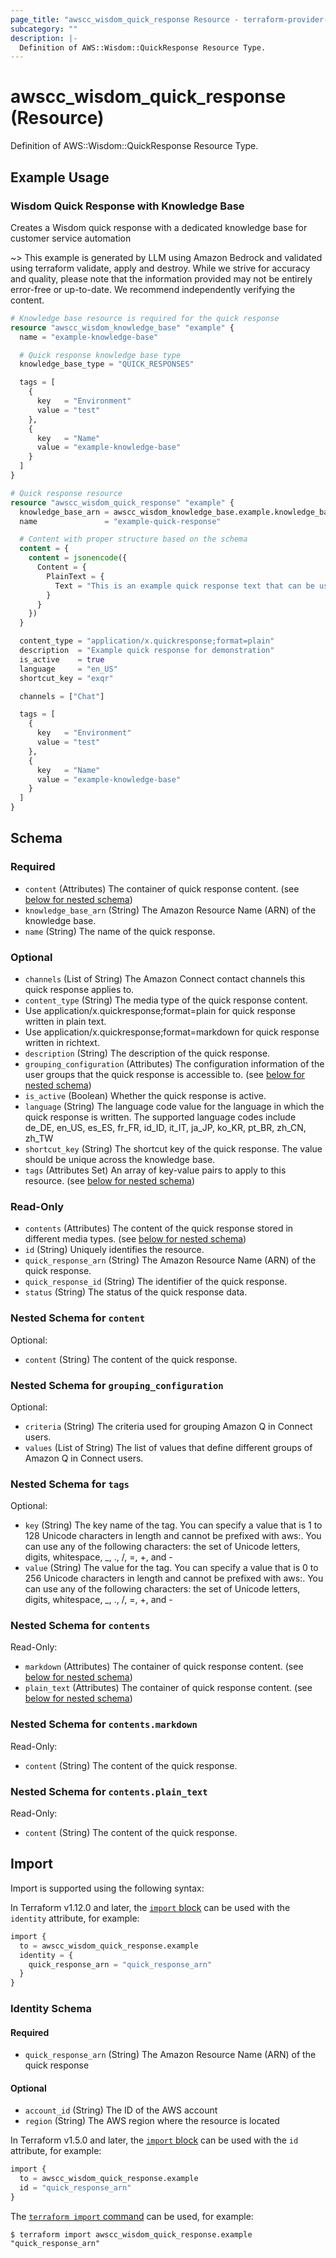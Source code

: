 ```yaml
---
page_title: "awscc_wisdom_quick_response Resource - terraform-provider-awscc"
subcategory: ""
description: |-
  Definition of AWS::Wisdom::QuickResponse Resource Type.
---
```


# awscc_wisdom_quick_response (Resource)

Definition of AWS::Wisdom::QuickResponse Resource Type.

## Example Usage

### Wisdom Quick Response with Knowledge Base
Creates a Wisdom quick response with a dedicated knowledge base for customer service automation

~> This example is generated by LLM using Amazon Bedrock and validated using terraform validate, apply and destroy. While we strive for accuracy and quality, please note that the information provided may not be entirely error-free or up-to-date. We recommend independently verifying the content.

```terraform
# Knowledge base resource is required for the quick response
resource "awscc_wisdom_knowledge_base" "example" {
  name = "example-knowledge-base"

  # Quick response knowledge base type
  knowledge_base_type = "QUICK_RESPONSES"

  tags = [
    {
      key   = "Environment"
      value = "test"
    },
    {
      key   = "Name"
      value = "example-knowledge-base"
    }
  ]
}

# Quick response resource
resource "awscc_wisdom_quick_response" "example" {
  knowledge_base_arn = awscc_wisdom_knowledge_base.example.knowledge_base_arn
  name               = "example-quick-response"

  # Content with proper structure based on the schema
  content = {
    content = jsonencode({
      Content = {
        PlainText = {
          Text = "This is an example quick response text that can be used to answer common customer questions."
        }
      }
    })
  }

  content_type = "application/x.quickresponse;format=plain"
  description  = "Example quick response for demonstration"
  is_active    = true
  language     = "en_US"
  shortcut_key = "exqr"

  channels = ["Chat"]

  tags = [
    {
      key   = "Environment"
      value = "test"
    },
    {
      key   = "Name"
      value = "example-knowledge-base"
    }
  ]
}
```

<!-- schema generated by tfplugindocs -->
## Schema

### Required

- `content` (Attributes) The container of quick response content. (see [below for nested schema](#nestedatt--content))
- `knowledge_base_arn` (String) The Amazon Resource Name (ARN) of the knowledge base.
- `name` (String) The name of the quick response.

### Optional

- `channels` (List of String) The Amazon Connect contact channels this quick response applies to.
- `content_type` (String) The media type of the quick response content.
- Use application/x.quickresponse;format=plain for quick response written in plain text.
- Use application/x.quickresponse;format=markdown for quick response written in richtext.
- `description` (String) The description of the quick response.
- `grouping_configuration` (Attributes) The configuration information of the user groups that the quick response is accessible to. (see [below for nested schema](#nestedatt--grouping_configuration))
- `is_active` (Boolean) Whether the quick response is active.
- `language` (String) The language code value for the language in which the quick response is written. The supported language codes include de_DE, en_US, es_ES, fr_FR, id_ID, it_IT, ja_JP, ko_KR, pt_BR, zh_CN, zh_TW
- `shortcut_key` (String) The shortcut key of the quick response. The value should be unique across the knowledge base.
- `tags` (Attributes Set) An array of key-value pairs to apply to this resource. (see [below for nested schema](#nestedatt--tags))

### Read-Only

- `contents` (Attributes) The content of the quick response stored in different media types. (see [below for nested schema](#nestedatt--contents))
- `id` (String) Uniquely identifies the resource.
- `quick_response_arn` (String) The Amazon Resource Name (ARN) of the quick response.
- `quick_response_id` (String) The identifier of the quick response.
- `status` (String) The status of the quick response data.

<a id="nestedatt--content"></a>
### Nested Schema for `content`

Optional:

- `content` (String) The content of the quick response.


<a id="nestedatt--grouping_configuration"></a>
### Nested Schema for `grouping_configuration`

Optional:

- `criteria` (String) The criteria used for grouping Amazon Q in Connect users.
- `values` (List of String) The list of values that define different groups of Amazon Q in Connect users.


<a id="nestedatt--tags"></a>
### Nested Schema for `tags`

Optional:

- `key` (String) The key name of the tag. You can specify a value that is 1 to 128 Unicode characters in length and cannot be prefixed with aws:. You can use any of the following characters: the set of Unicode letters, digits, whitespace, _, ., /, =, +, and -
- `value` (String) The value for the tag. You can specify a value that is 0 to 256 Unicode characters in length and cannot be prefixed with aws:. You can use any of the following characters: the set of Unicode letters, digits, whitespace, _, ., /, =, +, and -


<a id="nestedatt--contents"></a>
### Nested Schema for `contents`

Read-Only:

- `markdown` (Attributes) The container of quick response content. (see [below for nested schema](#nestedatt--contents--markdown))
- `plain_text` (Attributes) The container of quick response content. (see [below for nested schema](#nestedatt--contents--plain_text))

<a id="nestedatt--contents--markdown"></a>
### Nested Schema for `contents.markdown`

Read-Only:

- `content` (String) The content of the quick response.


<a id="nestedatt--contents--plain_text"></a>
### Nested Schema for `contents.plain_text`

Read-Only:

- `content` (String) The content of the quick response.

## Import

Import is supported using the following syntax:

In Terraform v1.12.0 and later, the [`import` block](https://developer.hashicorp.com/terraform/language/import) can be used with the `identity` attribute, for example:

```terraform
import {
  to = awscc_wisdom_quick_response.example
  identity = {
    quick_response_arn = "quick_response_arn"
  }
}
```

<!-- schema generated by tfplugindocs -->
### Identity Schema

#### Required

- `quick_response_arn` (String) The Amazon Resource Name (ARN) of the quick response

#### Optional

- `account_id` (String) The ID of the AWS account
- `region` (String) The AWS region where the resource is located

In Terraform v1.5.0 and later, the [`import` block](https://developer.hashicorp.com/terraform/language/import) can be used with the `id` attribute, for example:

```terraform
import {
  to = awscc_wisdom_quick_response.example
  id = "quick_response_arn"
}
```

The [`terraform import` command](https://developer.hashicorp.com/terraform/cli/commands/import) can be used, for example:

```shell
$ terraform import awscc_wisdom_quick_response.example "quick_response_arn"
```
